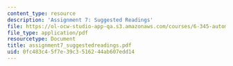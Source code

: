 ```yaml
---
content_type: resource
description: 'Assignment 7: Suggested Readings'
file: https://ol-ocw-studio-app-qa.s3.amazonaws.com/courses/6-345-automatic-speech-recognition-spring-2003/0fc483c45f7e39c3516244ab607edd14_assignment7_suggestedreadings.pdf
file_type: application/pdf
resourcetype: Document
title: assignment7_suggestedreadings.pdf
uid: 0fc483c4-5f7e-39c3-5162-44ab607edd14
---
```

